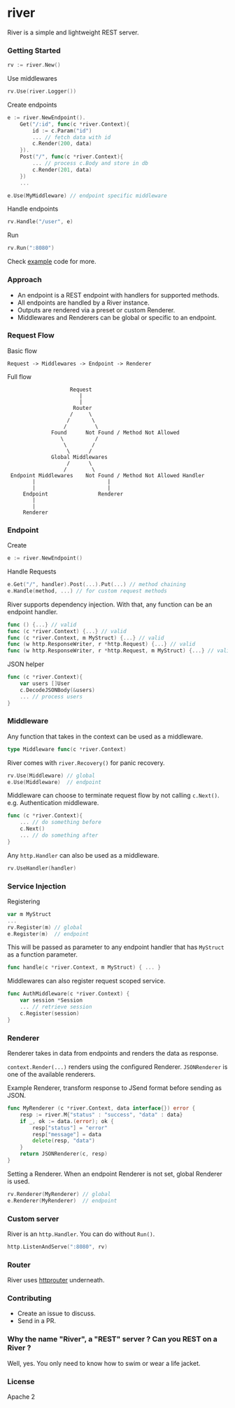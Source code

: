 river
=====
River is a simple and lightweight REST server.

### Getting Started
```go
rv := river.New()
```

Use middlewares
```go
rv.Use(river.Logger()) 
```

Create endpoints
```go
e := river.NewEndpoint(). 
    Get("/:id", func(c *river.Context){
        id := c.Param("id")
        ... // fetch data with id
        c.Render(200, data)
    }).
    Post("/", func(c *river.Context){
        ... // process c.Body and store in db
        c.Render(201, data)
    })
    ...

e.Use(MyMiddleware) // endpoint specific middleware
```

Handle endpoints
```go
rv.Handle("/user", e) 
```

Run
```go
rv.Run(":8080")
```

Check [example](https://github.com/abiosoft/river/tree/master/example) code for more.

### Approach
* An endpoint is a REST endpoint with handlers for supported methods.
* All endpoints are handled by a River instance.
* Outputs are rendered via a preset or custom Renderer.
* Middlewares and Renderers can be global or specific to an endpoint.

### Request Flow
Basic flow
```
Request -> Middlewares -> Endpoint -> Renderer
```

Full flow
```
                    Request
                       |
                       |  
                     Router
                    /     \                  
                   /       \
                  /         \
              Found      Not Found / Method Not Allowed
                 \          /
                  \        /
                   \      /
              Global Middlewares
                   /      \
                  /        \
 Endpoint Middlewares    Not Found / Method Not Allowed Handler
        |                       |
        |                       |
     Endpoint                Renderer
        |
        |
     Renderer

```

### Endpoint
Create
```go
e := river.NewEndpoint()
```

Handle Requests
```go
e.Get("/", handler).Post(...).Put(...) // method chaining
e.Handle(method, ...) // for custom request methods
```

River supports dependency injection. With that, any function can be an endpoint handler.  
```go
func () {...} // valid
func (c *river.Context) {...} // valid
func (c *river.Context, m MyStruct) {...} // valid
func (w http.ResponseWriter, r *http.Request) {...} // valid
func (w http.ResponseWriter, r *http.Request, m MyStruct) {...} // valid
```

JSON helper
```go
func (c *river.Context){
    var users []User
    c.DecodeJSONBody(&users)
    ... // process users
}
```

### Middleware
Any function that takes in the context can be used as a middleware.
```go
type Middleware func(c *river.Context)
```

River comes with `river.Recovery()` for panic recovery.  

```go
rv.Use(Middleware) // global
e.Use(Middleware)  // endpoint
```

Middleware can choose to terminate request flow by not calling `c.Next()`. e.g. Authentication middleware.
```go
func (c *river.Context){
    ... // do something before
    c.Next()
    ... // do something after
}
```

Any `http.Handler` can also be used as a middleware.
```go
rv.UseHandler(handler)
```

### Service Injection
Registering
```go
var m MyStruct
...
rv.Register(m) // global
e.Register(m)  // endpoint
```

This will be passed as parameter to any endpoint handler that has `MyStruct`
as a function parameter.
```go
func handle(c *river.Context, m MyStruct) { ... }
```

Middlewares can also register request scoped service.
```go
func AuthMiddleware(c *river.Context) {
    var session *Session
    ... // retrieve session
    c.Register(session)
}
```

### Renderer
Renderer takes in data from endpoints and renders the data as response.

`context.Render(...)` renders using the configured Renderer. `JSONRenderer` is one of the available renderers. 

Example Renderer, transform response to JSend format before sending as JSON.
```go
func MyRenderer (c *river.Context, data interface{}) error {
    resp := river.M{"status" : "success", "data" : data}
    if _, ok := data.(error); ok {
        resp["status"] = "error"
        resp["message"] = data
        delete(resp, "data")
    }
    return JSONRenderer(c, resp)
}
```

Setting a Renderer. When an endpoint Renderer is not set, global Renderer is used.
```go
rv.Renderer(MyRenderer) // global
e.Renderer(MyRenderer)  // endpoint
```

### Custom server
River is an `http.Handler`. You can do without `Run()`.
```go
http.ListenAndServe(":8080", rv)
```

### Router
River uses [httprouter](https://github.com/julienschmidt/httprouter) underneath.

### Contributing
* Create an issue to discuss.
* Send in a PR.

### Why the name "River", a "REST" server ? Can you REST on a River ?
Well, yes. You only need to know how to swim or wear a life jacket. 

### License
Apache 2